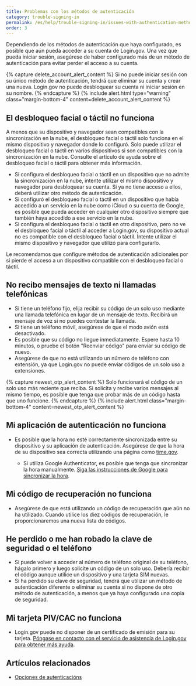 ```yaml
---
title: Problemas con los métodos de autenticación
category: trouble-signing-in
permalink: /es/help/trouble-signing-in/issues-with-authentication-methods/
order: 3
---
```


Dependiendo de los métodos de autenticación que haya configurado, es posible que aún pueda acceder a su cuenta de Login.gov. Una vez que pueda iniciar sesión, asegúrese de haber configurado más de un método de autenticación para evitar perder el acceso a su cuenta.

{% capture delete_account_alert_content %}
Si no puede iniciar sesión con su único método de autenticación, tendrá que eliminar su cuenta y crear una nueva. Login.gov no puede desbloquear su cuenta ni iniciar sesión en su nombre.
{% endcapture %}
{% include alert.html type="warning" class="margin-bottom-4" content=delete_account_alert_content %}

## El desbloqueo facial o táctil no funciona

A menos que su dispositivo y navegador sean compatibles con la sincronización en la nube, el desbloqueo facial o táctil solo funciona en el mismo dispositivo y navegador donde lo configuró. Solo puede utilizar el desbloqueo facial o táctil en varios dispositivos si son compatibles con la sincronización en la nube. Consulte el artículo de ayuda sobre el desbloqueo facial o táctil para obtener más información.

* Si configura el desbloqueo facial o táctil en un dispositivo que no admite la sincronización en la nube, intente utilizar el mismo dispositivo y navegador para desbloquear su cuenta. Si ya no tiene acceso a ellos, deberá utilizar otro método de autenticación.
* Si configuró el desbloqueo facial o táctil en un dispositivo que había accedido a un servicio en la nube como iCloud o su cuenta de Google, es posible que pueda acceder en cualquier otro dispositivo siempre que también haya accedido a ese servicio en la nube.
* Si configura el desbloqueo facial o táctil en otro dispositivo, pero no ve el desbloqueo facial o táctil al acceder a Login.gov, su dispositivo actual no es compatible con el desbloqueo facial o táctil. Intente utilizar el mismo dispositivo y navegador que utilizó para configurarlo.

Le recomendamos que configure métodos de autenticación adicionales por si pierde el acceso a un dispositivo compatible con el desbloqueo facial o táctil.

## No recibo mensajes de texto ni llamadas telefónicas

* Si tiene un teléfono fijo, elija recibir su código de un solo uso mediante una llamada telefónica en lugar de un mensaje de texto. Recibirá un mensaje de voz si no puedes contestar la llamada.
* Si tiene un teléfono móvil, asegúrese de que el modo avión está desactivado.
* Es posible que su código no llegue inmediatamente. Espere hasta 10 minutos, o pruebe el botón "Reenviar código" para enviar su código de nuevo.
* Asegúrese de que no está utilizando un número de teléfono con extensión, ya que Login.gov no puede enviar códigos de un solo uso a extensiones.

{% capture newest_otp_alert_content %}
Solo funcionará el código de un solo uso más reciente que reciba. Si solicita y recibe varios mensajes al mismo tiempo, es posible que tenga que probar más de un código hasta que uno funcione.
{% endcapture %}
{% include alert.html class="margin-bottom-4" content=newest_otp_alert_content %}

## Mi aplicación de autenticación no funciona

* Es posible que la hora no esté correctamente sincronizada entre su dispositivo y su aplicación de autenticación. Asegúrese de que la hora de su dispositivo sea correcta utilizando una página como [time.gov](https://www.time.gov/).

    * Si utiliza Google Authenticator, es posible que tenga que sincronizar la hora manualmente. [Siga las instrucciones de Google para sincronizar la hora](https://support.google.com/accounts/answer/185834?hl=es).

## Mi código de recuperación no funciona

* Asegúrese de que está utilizando un código de recuperación que aún no ha utilizado. Cuando utilice los diez códigos de recuperación, le proporcionaremos una nueva lista de códigos.

## He perdido o me han robado la clave de seguridad o el teléfono

* Si puede volver a acceder al número de teléfono original de su teléfono, hágalo primero y luego solicite un código de un solo uso. Debería recibir el código aunque utilice un dispositivo y una tarjeta SIM nuevas.
* Si ha perdido su clave de seguridad, tendrá que utilizar un método de autenticación diferente o eliminar su cuenta si no dispone de otro método de autenticación, a menos que ya haya configurado una copia de seguridad.

## Mi tarjeta PIV/CAC no funciona
* Login.gov puede no disponer de un certificado de emisión para su tarjeta. [Póngase en contacto con el servicio de asistencia de Login.gov para obtener más ayuda](https://login.gov/contact/).

## Artículos relacionados

* [Opciones de autenticacións](/es/help/get-started/authentication-options/)
